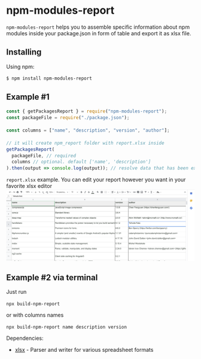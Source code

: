 # npm-modules-report

`npm-modules-report` helps you to assemble specific information about npm modules inside your package.json in form of table and export it as xlsx file.

## Installing

Using npm:

```bash
$ npm install npm-modules-report
```

## Example #1

```js
const { getPackagesReport } = require("npm-modules-report");
const packageFile = require("./package.json");

const columns = ["name", "description", "version", "author"];

// it will create npm_report folder with report.xlsx inside
getPackagesReport(
  packageFile, // required
  columns // optional. default ['name', 'description']
).then(output => console.log(output)); // resolve data that has been exported
```

`report.xlsx` example. You can edit your report however you want in your favorite xlsx editor
![Preview](./preview.png)

## Example #2 via terminal

Just run

`npx build-npm-report`

or with columns names

`npx build-npm-report name description version`

Dependencies:

- [xlsx](https://www.npmjs.com/package/xlsx) - Parser and writer for various spreadsheet formats
